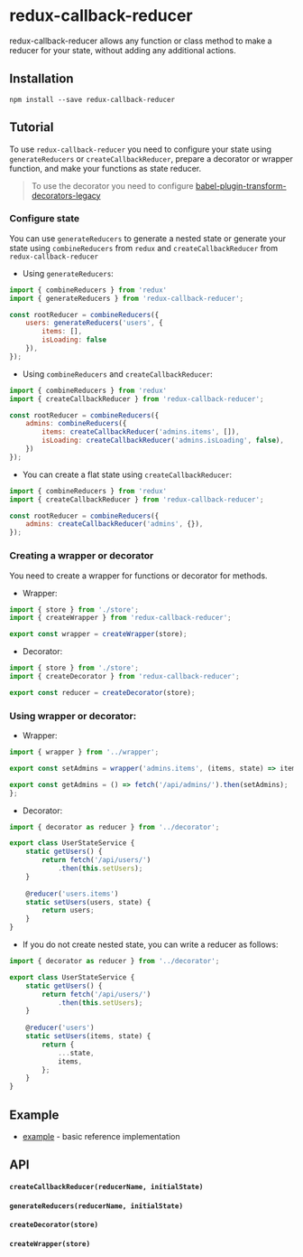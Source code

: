 # redux-callback-reducer

redux-callback-reducer allows any function or class method to make a reducer for your state, without adding any additional actions.

## Installation

```
npm install --save redux-callback-reducer
```

## Tutorial 

To use `redux-callback-reducer` you need to configure your state using `generateReducers` or `createCallbackReducer`, prepare a decorator or wrapper function, and make your functions as state reducer.

> To use the decorator you need to configure [babel-plugin-transform-decorators-legacy](https://github.com/loganfsmyth/babel-plugin-transform-decorators-legacy)

### Configure state

You can use `generateReducers` to generate a nested state or generate your state using `combineReducers` from `redux` and `createCallbackReducer` from `redux-callback-reducer`

* Using `generateReducers`:

```javascript
import { combineReducers } from 'redux'
import { generateReducers } from 'redux-callback-reducer';

const rootReducer = combineReducers({
    users: generateReducers('users', {
        items: [],
        isLoading: false
    }),
});
```

* Using `combineReducers` and `createCallbackReducer`:

```javascript
import { combineReducers } from 'redux'
import { createCallbackReducer } from 'redux-callback-reducer';

const rootReducer = combineReducers({
    admins: combineReducers({
        items: createCallbackReducer('admins.items', []),
        isLoading: createCallbackReducer('admins.isLoading', false),
    })
});
```

* You can create a flat state using `createCallbackReducer`: 

```javascript
import { combineReducers } from 'redux'
import { createCallbackReducer } from 'redux-callback-reducer';

const rootReducer = combineReducers({
    admins: createCallbackReducer('admins', {}),
});
```

### Creating a wrapper or decorator

You need to create a wrapper for functions or decorator for methods.

* Wrapper:

```javascript
import { store } from './store';
import { createWrapper } from 'redux-callback-reducer';

export const wrapper = createWrapper(store);
```

* Decorator:

```javascript
import { store } from './store';
import { createDecorator } from 'redux-callback-reducer';

export const reducer = createDecorator(store);
```

### Using wrapper or decorator:

* Wrapper:

```javascript
import { wrapper } from '../wrapper';

export const setAdmins = wrapper('admins.items', (items, state) => items);

export const getAdmins = () => fetch('/api/admins/').then(setAdmins);
};
```

* Decorator:

```javascript
import { decorator as reducer } from '../decorator';

export class UserStateService { 
    static getUsers() {
        return fetch('/api/users/')
            .then(this.setUsers);
    }
    
    @reducer('users.items')
    static setUsers(users, state) {
        return users;
    }
}
```

* If you do not create nested state, you can write a reducer as follows:

```javascript
import { decorator as reducer } from '../decorator';

export class UserStateService { 
    static getUsers() {
        return fetch('/api/users/')
            .then(this.setUsers);
    }
    
    @reducer('users')
    static setUsers(items, state) {
        return {
            ...state,
            items,
        };
    }
}
```

## Example

- [example](/example/) - basic reference implementation

## API

#### `createCallbackReducer(reducerName, initialState)`


#### `generateReducers(reducerName, initialState)`


#### `createDecorator(store)`


#### `createWrapper(store)`

